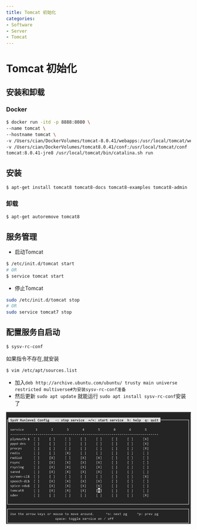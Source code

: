 ```yaml
---
title: Tomcat 初始化
categories:
- Software
- Server
- Tomcat
---
```

# Tomcat 初始化

## 安装和卸载

### Docker

```bash
$ docker run -itd -p 8888:8080 \
--name tomcat \
--hostname tomcat \
-v /Users/cian/DockerVolumes/tomcat-8.0.41/webapps:/usr/local/tomcat/webapps \
-v /Users/cian/DockerVolumes/tomcat8.0.41/conf:/usr/local/tomcat/conf  \
tomcat:8.0.41-jre8 /usr/local/tomcat/bin/catalina.sh run
```

## 安装

```bash
$ apt-get install tomcat8 tomcat8-docs tomcat8-examples tomcat8-admin
```

### 卸载

```bash
$ apt-get autoremove tomcat8
```

## 服务管理

- 启动Tomcat

```bash
$ /etc/init.d/tomcat start
# OR
$ service tomcat start
```

- 停止Tomcat

```bash
sudo /etc/init.d/tomcat stop
# OR
sudo service tomcat7 stop
```

## 配置服务自启动

```bash
$ sysv-rc-conf
```

如果指令不存在,就安装

```bash
$ vim /etc/apt/sources.list
```

- 加入`deb http://archive.ubuntu.com/ubuntu/ trusty main universe restricted multiverse#为安装sysv-rc-conf准备`
- 然后更新 `sudo apt update` 就能运行 `sudo apt install sysv-rc-conf`安装了

![img](https://raw.githubusercontent.com/LuShan123888/Files/main/Pictures/2020-12-10-TgMl9U5RynQoD3V.png)
